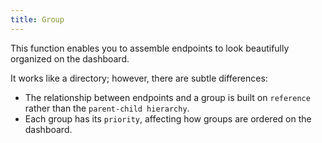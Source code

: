 ```yaml
---
title: Group
---
```


This function enables you to assemble endpoints to look beautifully organized on the dashboard.

It works like a directory; however, there are subtle differences:
- The relationship between endpoints and a group is built on `reference` rather than the `parent-child hierarchy`.
- Each group has its `priority`, affecting how groups are ordered on the dashboard.
